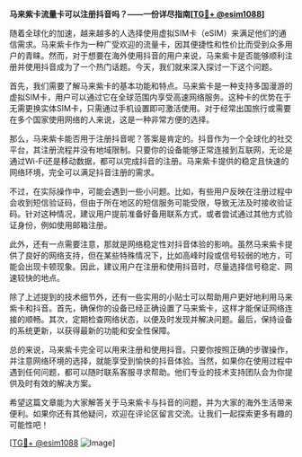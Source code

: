 **马来紫卡流量卡可以注册抖音吗？——一份详尽指南[[TG💪+ @esim1088](https://t.me/s/esim1088)]**

随着全球化的加速，越来越多的人选择使用虚拟SIM卡（eSIM）来满足他们的通信需求。马来紫卡作为一种广受欢迎的流量卡，因其便捷性和性价比而受到众多用户的青睐。然而，对于想要在海外使用抖音的用户来说，马来紫卡是否能够顺利注册并使用抖音成为了一个热门话题。今天，我们就来深入探讨一下这个问题。

首先，我们需要了解马来紫卡的基本功能和特点。马来紫卡是一种支持多国漫游的虚拟SIM卡，用户可以通过它在全球范围内享受高速网络服务。这种卡的优势在于无需更换实体SIM卡，只需通过手机设置即可激活使用。对于经常出国旅行或需要在多个国家使用网络的人来说，这是一种非常方便的选择。

那么，马来紫卡能否用于注册抖音呢？答案是肯定的。抖音作为一个全球化的社交平台，其注册流程并没有地域限制。只要你的设备能够正常连接到互联网，无论是通过Wi-Fi还是移动数据，都可以完成抖音的注册。马来紫卡提供的稳定且快速的网络环境，完全可以满足抖音注册的需求。

不过，在实际操作中，可能会遇到一些小问题。比如，有些用户反映在注册过程中会收到短信验证码，但由于所在地区的短信服务可能受限，导致无法及时接收验证码。针对这种情况，建议用户提前准备好备用联系方式，或者尝试通过其他方式验证身份，例如使用邮箱注册。

此外，还有一点需要注意，那就是网络稳定性对抖音体验的影响。虽然马来紫卡提供了良好的网络支持，但在某些特殊情况下，比如高峰时段或信号较弱的地方，可能会出现卡顿现象。因此，建议用户在注册和使用抖音时，尽量选择信号稳定、网速较快的地点。

除了上述提到的技术细节外，还有一些实用的小贴士可以帮助用户更好地利用马来紫卡和抖音。首先，确保你的设备已经正确设置了马来紫卡，这样才能保证网络连接的顺畅。其次，定期检查网络状态，以便及时发现并解决问题。最后，保持设备的系统更新，以获得最新的功能和安全性保障。

总的来说，马来紫卡完全可以用来注册和使用抖音。只要你按照正确的步骤操作，并注意网络环境的选择，就能享受到愉快的抖音体验。当然，如果你在使用过程中遇到任何问题，都可以随时联系客服寻求帮助。他们专业的技术支持团队会为你提供及时有效的解决方案。

希望这篇文章能为大家解答关于马来紫卡与抖音的问题，并为大家的海外生活带来便利。如果你还有其他疑问，欢迎在评论区留言交流。让我们一起探索更多有趣的可能性吧！

[[TG💪+ @esim1088](https://t.me/s/esim1088) ![Image](https://i.postimg.cc/4NQfJmqS/Snipaste-2025-05-13-00-14-12.png)]